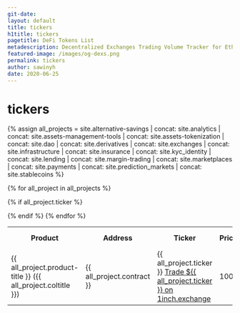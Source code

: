 ```yaml
---
git-date:
layout: default
title: tickers
h1title: tickers
pagetitle: DeFi Tokens List
metadescription: Decentralized Exchanges Trading Volume Tracker for Ethereum-based trading platforms. DEXs ranked by volume along with historic volume and daily market share
featured-image: /images/og-dexs.png
permalink: tickers
author: sawinyh
date: 2020-06-25
---
```

# tickers

{% assign all_projects = site.alternative-savings
| concat: site.analytics
| concat: site.assets-management-tools
| concat: site.assets-tokenization
| concat: site.dao
| concat: site.derivatives
| concat: site.exchanges
| concat: site.infrastructure
| concat: site.insurance
| concat: site.kyc_identity
| concat: site.lending
| concat: site.margin-trading
| concat: site.marketplaces
| concat: site.payments
| concat: site.prediction_markets
| concat: site.stablecoins
 %}

 <table style="width:100%">
   <tr>
     <th>Product</th>
     <th>Address</th>
     <th>Ticker</th>
     <th>Price </th>
     <th>24hr_change </th>
     <th>24hr_vol </th>
     <th>Market Cap</th>

   </tr>

{% for all_project in all_projects %}

{% if all_project.ticker  %}
<tr>
 <td> {{ all_project.product-title }} ({{ all_project.coltitle }})</td>
 <td> {{ all_project.contract }}</td>
 <td>{{ all_project.ticker }} <a href="https://1inch.exchange/#/r/0xEbDb626C95a25f4e304336b1adcAd0521a1Bdca1/ETH/{{ all_project.ticker }}" class="button-trade">Trade ${{ all_project.ticker }} on 1inch.exchange</a> </td>
 <td> 100 </td>
 <td> 100 </td>
 <td> 100 </td>
 <td> 100 </td>
</tr>

{% endif %}
 {% endfor %}

 </table>
